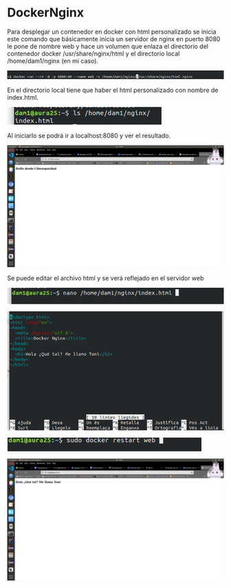 # DockerNginx

Para desplegar un contenedor en docker con html personalizado se inicia este comando que básicamente inicia un servidor de nginx en puerto 8080 le pone de nombre web y hace un volumen que enlaza el directorio del contenedor docker /usr/share/nginx/html y el directorio local /home/dam1/nginx (en mi caso).

![](images/image6.png)

En el directorio local tiene que haber el html personalizado con nombre de index.html.

![](images/image2.png)

Al iniciarlo se podrá ir a localhost:8080 y ver el resultado.

![](images/image1.png)

Se puede editar el archivo html y se verá reflejado en el servidor web

![](images/image4.png)

![](images/image7.png)

![](images/image5.png)

![](images/image3.png)
